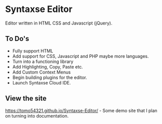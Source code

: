 # Syntaxse Editor
Editor written in HTML CSS and Javascript (jQuery). 




## To Do's


- Fully support HTML
- Add support for CSS, Javascript and PHP maybe more languages.
- Turn into a functioning library
- Add Highlighting, Copy, Paste etc.
- Add Custom Context Menus
- Begin building plugins for the editor.
- Launch Syntaxse Cloud IDE.


## View the site
https://tomo54321.github.io/Syntaxse-Editor/ - Some demo site that I plan on turning into documentation.
